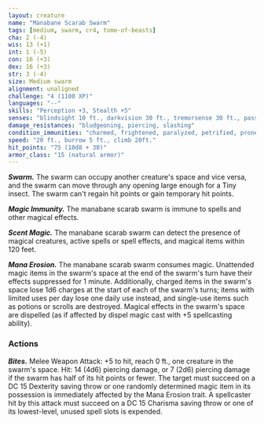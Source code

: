 ```yaml
---
layout: creature
name: "Manabane Scarab Swarm"
tags: [medium, swarm, cr4, tome-of-beasts]
cha: 2 (-4)
wis: 13 (+1)
int: 1 (-5)
con: 16 (+3)
dex: 16 (+3)
str: 3 (-4)
size: Medium swarm
alignment: unaligned
challenge: "4 (1100 XP)"
languages: "--"
skills: "Perception +3, Stealth +5"
senses: "blindsight 10 ft., darkvision 30 ft., tremorsense 30 ft., passive Perception 13"
damage_resistances: "bludgeoning, piercing, slashing"
condition_immunities: "charmed, frightened, paralyzed, petrified, prone, restrained, stunned"
speed: "20 ft., burrow 5 ft., climb 20ft."
hit_points: "75 (10d8 + 30)"
armor_class: "15 (natural armor)"
---
```


***Swarm.*** The swarm can occupy another creature's space and vice versa, and the swarm can move through any opening large enough for a Tiny insect. The swarm can't regain hit points or gain temporary hit points.

***Magic Immunity.*** The manabane scarab swarm is immune to spells and other magical effects.

***Scent Magic.*** The manabane scarab swarm can detect the presence of magical creatures, active spells or spell effects, and magical items within 120 feet.

***Mana Erosion.*** The manabane scarab swarm consumes magic. Unattended magic items in the swarm's space at the end of the swarm's turn have their effects suppressed for 1 minute. Additionally, charged items in the swarm's space lose 1d6 charges at the start of each of the swarm's turns; items with limited uses per day lose one daily use instead, and single-use items such as potions or scrolls are destroyed. Magical effects in the swarm's space are dispelled (as if affected by dispel magic cast with +5 spellcasting ability).

### Actions

***Bites.*** Melee Weapon Attack: +5 to hit, reach 0 ft., one creature in the swarm's space. Hit: 14 (4d6) piercing damage, or 7 (2d6) piercing damage if the swarm has half of its hit points or fewer. The target must succeed on a DC 15 Dexterity saving throw or one randomly determined magic item in its possession is immediately affected by the Mana Erosion trait. A spellcaster hit by this attack must succeed on a DC 15 Charisma saving throw or one of its lowest-level, unused spell slots is expended.

